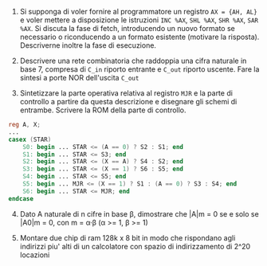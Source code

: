1. Si supponga di voler fornire al programmatore un registro `AX = {AH, AL}` e voler mettere a disposizione le istruzioni `INC %AX`, `SHL %AX`, `SHR %AX`, `SAR %AX`. Si discuta la fase di fetch, introducendo un nuovo formato se necessario o riconducendo a un formato esistente (motivare la risposta). Descriverne inoltre la fase di esecuzione.

2. Descrivere una rete combinatoria che raddoppia una cifra naturale in base 7, compresa di `C_in` riporto entrante e `C_out` riporto uscente.
Fare la sintesi a porte NOR dell'uscita `C_out`

3. Sintetizzare la parte operativa relativa al registro `MJR` e la parte di controllo a partire da questa descrizione e disegnare gli schemi di entrambe.
Scrivere la ROM della parte di controllo.
```verilog
reg A, X;
...
casex (STAR)
    S0: begin ... STAR <= (A == 0) ? S2 : S1; end
    S1: begin ... STAR <= S3; end
    S2: begin ... STAR <= (X == A) ? S4 : S2; end
    S3: begin ... STAR <= (X == 1) ? S6 : S5; end
    S4: begin ... STAR <= S5; end
    S5: begin ... MJR <= (X == 1) ? S1 : (A == 0) ? S3 : S4; end
    S6: begin ... STAR <= MJR; end
endcase
```

4. Dato A naturale di n cifre in base β, dimostrare che |A|m = 0 se e solo se |A0|m = 0, con m = α·β (α >= 1, β >= 1)

5. Montare due chip di ram 128k x 8 bit in modo che rispondano agli indirizzi piu' alti di un calcolatore con spazio di indirizzamento di 2^20 locazioni

